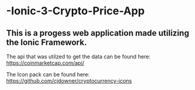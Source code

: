 # -Ionic-3-Crypto-Price-App
## This is a progess web application made utilizing the Ionic Framework. 
The api that was utilzed to get the data can be found here: https://coinmarketcap.com/api/

The Icon pack can be found here: https://github.com/cjdowner/cryptocurrency-icons
